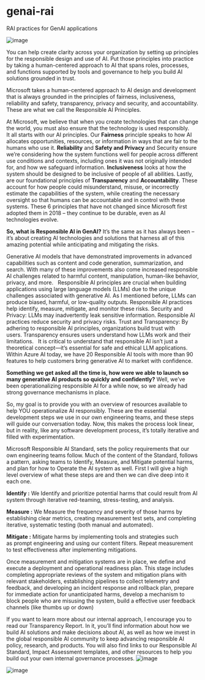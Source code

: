# genai-rai
RAI practices for GenAI applications

![image](https://github.com/user-attachments/assets/467b8b54-baf8-4e53-8f17-66f218656eb2)

You can help create clarity across your organization by setting up principles for the responsible design and use of AI. Put those principles into practice by taking a human-centered approach to AI that spans roles, processes, and functions supported by tools and governance to help you build AI solutions grounded in trust.

Microsoft takes a human-centered approach to AI design and development that is always grounded in the principles of fairness, inclusiveness, reliability and safety, transparency, privacy and security, and accountability. These are what we call the Responsible AI Principles.

At Microsoft, we believe that when you create technologies that can change the world, you must also ensure that the technology is used responsibly.  
It all starts with our AI principles.
Our **Fairness** principle speaks to how AI allocates opportunities, resources, or information in ways that are fair to the humans who use it.
**Reliability** and **Safety and Privacy** and Security ensure we’re considering how the system functions well for people across different use conditions and contexts, including ones it was not originally intended for, and how we safeguard information.
**Inclusiveness** looks at how the system should be designed to be inclusive of people of all abilities.
Lastly, are our foundational principles of **Transparency** and **Accountability**. These account for how people could misunderstand, misuse, or incorrectly estimate the capabilities of the system, while creating the necessary oversight so that humans can be accountable and in control with these systems.
These 6 principles that have not changed since Microsoft first adopted them in 2018 – they continue to be durable, even as AI technologies evolve.

**So, what is Responsible AI in GenAI?**
It’s the same as it has always been – it’s about creating AI technologies and solutions that harness all of this amazing potential while anticipating and mitigating the risks.

Generative AI models that have demonstrated improvements in advanced capabilities such as content and code generation, summarization, and search. With many of these improvements also come increased responsible AI challenges related to harmful content, manipulation, human-like behavior, privacy, and more.
 
Responsible AI principles are crucial when building applications using large language models (LLMs) due to the unique challenges associated with generative AI. As I mentioned before, LLMs can produce biased, harmful, or low-quality outputs. Responsible AI practices help identify, measure, mitigate, and monitor these risks.
Security and Privacy: LLMs may inadvertently leak sensitive information. Responsible AI practices reduce security and privacy risks.
Trust and Transparency: By adhering to responsible AI principles, organizations build trust with users. Transparency ensures users understand how LLMs work and their limitations.
 
It is critical to understand that responsible AI isn’t just a theoretical concept—it’s essential for safe and ethical LLM applications. Within Azure AI today, we have 20 Responsible AI tools with more than 90 features to help customers bring generative AI to market with confidence.

**Something we get asked all the time is, how were we able to launch so many generative AI products so quickly and confidently?**
Well, we’ve been operationalizing responsible AI for a while now, so we already had strong governance mechanisms in place.

So, my goal is to provide you with an overview of resources available to help YOU operationalize AI responsibly.
These are the essential development steps we use in our own engineering teams, and these steps will guide our conversation today.
Now, this makes the process look linear, but in reality, like any software development process, it’s totally iterative and filled with experimentation. 

Microsoft Responsible AI Standard, sets the policy requirements that our own engineering teams follow. Much of the content of the Standard, follows a pattern, asking teams to Identify, Measure, and Mitigate potential harms, and plan for how to Operate the AI system as well. First I will give a high level overview of what these steps are and then we can dive deep into it each one.

**Identify :** We Identify and prioritize potential harms that could result from AI system through iterative red-teaming, stress-testing, and analysis.

**Measure :** We Measure the frequency and severity of those harms by establishing clear metrics, creating measurement test sets, and completing iterative, systematic testing (both manual and automated).

**Mitigate :** Mitigate harms by implementing tools and strategies such as prompt engineering and using our content filters. Repeat measurement to test effectiveness after implementing mitigations.

Once measurement and mitigation systems are in place, we define and execute a deployment and operational readiness plan. This stage includes completing appropriate reviews of the system and mitigation plans with relevant stakeholders, establishing pipelines to collect telemetry and feedback, and developing an incident response and rollback plan, prepare for immediate action for unanticipated harms, develop a mechanism to block people who are misusing the system, build a effective user feedback channels (like thumbs up or down)

If you want to learn more about our internal approach, I encourage you to read our Transparency Report.
In it, you’ll find information about how we build AI solutions and make decisions about AI, as well as how we invest in the global responsible AI community to keep advancing responsible AI policy, research, and products.
You will also find links to our Responsible AI Standard, Impact Assessment templates, and other resources to help you build out your own internal governance processes.
![image](https://github.com/user-attachments/assets/89ff5646-5f56-44ac-8d89-c5b6b48a692b)

![image](https://github.com/user-attachments/assets/0ca783c0-1670-4a9d-b283-bee22a2ed45c)


